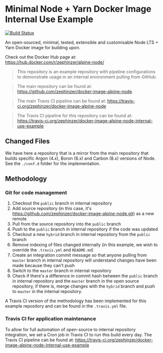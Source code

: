 # Minimal Node + Yarn Docker Image Internal Use Example
[![Build Status](https://travis-ci.org/zephinzer/docker-image-alpine-node-internal-use-example.svg?branch=public)](https://travis-ci.org/zephinzer/docker-image-alpine-node-internal-use-example)

An open-sourced, minimal, tested, extensible and customisable Node LTS + Yarn Docker image for building upon.

Check out the Docker Hub page at: https://hub.docker.com/r/zephinzer/alpine-node/

> This repository is an example repository with pipeline configurations to demonstrate usage in an internal environment pulling from GitHub.

> The main repository can be found at: https://github.com/zephinzer/docker-image-alpine-node.

> The main Travis CI pipeline can be found at: https://travis-ci.org/zephinzer/docker-image-alpine-node

> The Travis CI pipeline for this repository can be found at: https://travis-ci.org/zephinzer/docker-image-alpine-node-internal-use-example

## Changed Files
We have here a repository that is a mirror from the main repository that builds specific Argon (4.x), Boron (6.x) and Carbon (8.x) versions of Node. See the `./conf.d` folder for the implementation.

## Methodology

### Git for code management

1. Checkout the `public` branch in internal repository
2. Add source repository (in this case, it's https://github.com/zephinzer/docker-image-alpine-node.git) as a new remote
3. Pull from the source repository into the `public` branch
4. Push to the `public` branch in internal repository if the code was updated
5. Checkout a new `hybrid` branch in internal repository from the `public` branch
6. Remove indexing of files changed internally (in this example, we wish to override the `.travis.yml` and `README.md`)
7. Create an integration commit message so that anyone pulling from `master` branch in internal repository will understand changes have been made because they can't push
8. Switch to the `master` branch in internal repository
9. Check if there's a difference in commit hash between the `public` branch in internal repository and the `master` branch in the open source repository, if there is, merge changes with the `hybrid` branch and push to `master` in the internal repository.

A Travis CI version of the methodology has been implemented for this example repository and can be found in the `.travis.yml` file.

### Travis CI for application maintenance
To allow for full automation of open-source to internal repository integration, we set a Cron job in Travis CI to run this build every day. The Travis CI pipeline can be found at: https://travis-ci.org/zephinzer/docker-image-alpine-node-internal-use-example